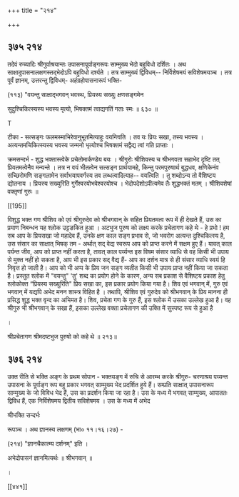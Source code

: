 +++
title = "२१४"

+++


## ३७५ २१४
तदेवं रुच्यादिः श्रीगुर्वाश्रयान्तः उपासनापूर्वाङ्गरूपः साम्मुख्य भेदो बहुविधो दर्शितः । अथ साक्षादुपासनालक्षणस्तद्भेदोऽपि बहुविधो दर्श्यते । तत्र साम्मुख्यं द्विविधम्-- निर्विशेषमयं सविशेषमयञ्च । तत्र पूर्वं ज्ञानम्, उत्तरन्तु द्विविधम्- अहंग्रहोपासनारूपं भक्ति- 

(११३) "वयन्तु साक्षाद्भगवन् भवस्थ, प्रियस्य सख्युः क्षणसङ्गमेन 

सुदुश्चिकित्स्यस्य भवस्य मृत्यो, भिषक्तमं त्वाद्यगतिं गताः स्मः ॥ ६३० ॥ 

T 

टीका - सत्सङ्गः फलमस्माभिरेवानुभूतमित्याहुः वयन्त्विति । तव यः प्रियः सखा, तस्य भवस्य । अत्यन्तमचिकित्स्यस्य भवस्य जन्मनो भृत्योश्च भिषक्तमं सद्वैद्य त्वां गति प्राप्ताः । 

क्रमसन्दर्भ - शुद्ध भक्तास्त्वेके प्रचेतोमार्कण्डेय बयः । श्रीगुरोः श्रीशिवस्य च श्रीभगवता सहाभेद दृष्टि तत् प्रियतमत्वेनैव मन्यन्ते । तत्र न वयं भीतत्वेन सत्सङ्ग प्रार्थयामहे, किन्तु परमपुरुषार्थ बुद्धधव, क्षणिकेनंव सच्छिरोमणि सङ्गलामेन सर्वाभयापवर्गस्य तव लब्धत्वादित्याह-- वयत्विति । तु शब्दोऽन्य तो वैशिष्टय द्योतनाय । प्रियस्य सख्युरिति गुर्गेश्वरयोभवेश्वरयोश्च । भेदोपदेशोऽपीत्यमेव तैः शुद्धभक्तं मतम् । श्रीशिवशेषां वक्तृणां गुरुः ॥ 

[[195]]

विशुद्ध भक्त गण श्रीशिव को एवं श्रीगुरुदेव को श्रीभगवान् के सहित प्रियतमत्व रूप में ही देखते हैं, उस का प्रमाण निबन्धन यह श्लोक उट्टङकित हुआ । अटभुज पुरुष को लक्ष्य करके प्रचेतागण कहे थे - हे प्रभो ! हम सब आप के प्रियसखा जो महादेव हैं, उनके क्षण काल सङ्ग प्रभाव से, जो भवरोग अत्यन्त दुश्चिकित्स्य है, उस संसार का साक्षात् भिषक् तम - अर्थात् सद् वेद्य स्वरूप आप को प्राप्त करने में सक्षम हुए हैं। यावत् काल पर्यन्त जीव, आप को प्राप्त नहीं करता है, तावत् काल पर्य्यन्त इस विषम संसार व्याधि से वह किसी भी उपाय से मुक्त नहीं हो सकता है, आप भी इस प्रकार सद् वैद्य हैं- आप का दर्शन मात्र से ही संसार व्याधि स्वयं हि निवृत्त हो जाती है। आप को भी अप्प के प्रिय जन सङ्ग व्यतीत किसी भी उपाय प्राप्त नहीं किया जा सकता है। प्रस्तुत श्लोक में "वयन्तु" 'तु' शब्द का प्रयोग होने के कारण, अन्य सब प्रकाश से वैशिष्टय प्रकाश हेतु श्लोकोक्त “प्रियस्य सख्युरिति" प्रिय सखा का, इस प्रकार प्रयोग किया गया है। शिव एवं भगवान् में, गुरु एवं भगवान् में यद्यपि अभेद मनन शास्त्र विहित है । तथापि, श्रीशिव एवं गुरुदेव को श्रीभगवान् के प्रिय मानना ही प्रसिद्ध शुद्ध भक्त वृन्द का अभिमत है। शिव, प्रचेता गण के गुरु हैं, इस श्लोक में उसका उल्लेख हुआ है। वह श्रीगुरु भी श्रीभगवान् के सखा हैं, इसका उल्लेख वक्ता प्रचेतागण की उक्ति में सुस्पष्ट रूप से हुआ है 

। 

श्रीप्रचेतागण श्रीमदष्टभुज पुरुषो को कहे थे ॥ २१३॥ 


## ३७६ २१४
उक्त रीति से भक्ति अङ्ग के प्रथम सोपान - भक्तयङ्ग में रुचि से आरम्भ करके श्रीगुरु- चरणाश्रय पय्यन्त उपासना के पूर्वाङ्ग रूप बहु प्रकार भगवत् साम्मुख्य भेद प्रदर्शित हुये हैं। सम्प्रति साक्षात् उपासनारूप साम्मुख्य के जो विविध भेद हैं, उस का प्रदर्शन किया जा रहा है। उस के मध्य में भगवत् साम्मुख्य, आपाततः द्विविध हैं, एक निर्विशेषमय द्वितीय सविशेषमय । उस के मध्य में अभेद 

श्रीभक्ति सन्दर्भः 

रूपञ्च । अथ ज्ञानस्य लक्षणम् (भा० ११।१६।२७) - 

(२१४) "ज्ञानचैकात्म्य दर्शनम्" इति । 

अभेदोपासनं ज्ञानमित्यर्थः ॥ श्रीभगवान् ॥ 

। 

[[४४१]]
